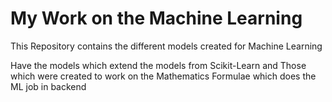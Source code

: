 # My Work on the Machine Learning 

This Repository contains the different models created for Machine Learning 

Have the models which extend the models from Scikit-Learn and Those which were created to work on the Mathematics Formulae which does the ML job in backend
